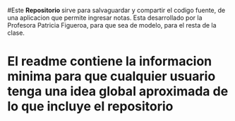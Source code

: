 #Este <b>Repositorio </b>  sirve para salvaguardar y compartir el codigo fuente, de una aplicacion que permite ingresar notas.
Esta desarrollado por la Profesora Patricia Figueroa, para que sea de modelo, para el resta de la clase.
<H1>El readme contiene la informacion minima para que cualquier usuario tenga una idea global aproximada de lo que incluye el repositorio</h1>
